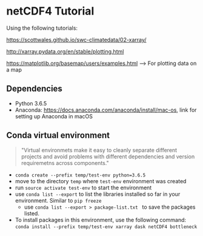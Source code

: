 # netCDF4 Tutorial

Using the following tutorials:

https://scottwales.github.io/swc-climatedata/02-xarray/

http://xarray.pydata.org/en/stable/plotting.html

https://matplotlib.org/basemap/users/examples.html  --> For plotting data on a map

## Dependencies

 - Python 3.6.5
 - Anaconda: https://docs.anaconda.com/anaconda/install/mac-os, link for setting up Anaconda in macOS

 
## Conda virtual environment

> "Virtual environmets make it easy to cleanly separate different projects and avoid problems with different dependencies and version requiremetns across components."

 - `conda create --prefix temp/test-env python=3.6.5`
 - move to the directory `temp` where `test-env` environment was created
 - run `source activate test-env` to start the environment
 - use `conda list --export` to list the libraries installed so far in your environment. Similar to `pip freeze`
	 - use `conda list --export > package-list.txt ` to save the packages listed.  				
 - To install packages in this environment, use the following command:
 		`conda install --prefix temp/test-env xarray dask netCDF4 bottleneck`
 
